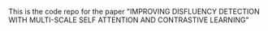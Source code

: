 This is the code repo for the paper "IMPROVING DISFLUENCY DETECTION WITH MULTI-SCALE SELF ATTENTION AND CONTRASTIVE LEARNING"
